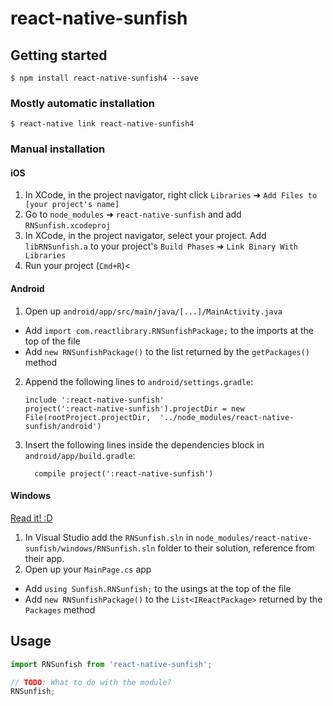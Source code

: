 
# react-native-sunfish

## Getting started

`$ npm install react-native-sunfish4 --save`

### Mostly automatic installation

`$ react-native link react-native-sunfish4`

### Manual installation


#### iOS

1. In XCode, in the project navigator, right click `Libraries` ➜ `Add Files to [your project's name]`
2. Go to `node_modules` ➜ `react-native-sunfish` and add `RNSunfish.xcodeproj`
3. In XCode, in the project navigator, select your project. Add `libRNSunfish.a` to your project's `Build Phases` ➜ `Link Binary With Libraries`
4. Run your project (`Cmd+R`)<

#### Android

1. Open up `android/app/src/main/java/[...]/MainActivity.java`
  - Add `import com.reactlibrary.RNSunfishPackage;` to the imports at the top of the file
  - Add `new RNSunfishPackage()` to the list returned by the `getPackages()` method
2. Append the following lines to `android/settings.gradle`:
  	```
  	include ':react-native-sunfish'
  	project(':react-native-sunfish').projectDir = new File(rootProject.projectDir, 	'../node_modules/react-native-sunfish/android')
  	```
3. Insert the following lines inside the dependencies block in `android/app/build.gradle`:
  	```
      compile project(':react-native-sunfish')
  	```

#### Windows
[Read it! :D](https://github.com/ReactWindows/react-native)

1. In Visual Studio add the `RNSunfish.sln` in `node_modules/react-native-sunfish/windows/RNSunfish.sln` folder to their solution, reference from their app.
2. Open up your `MainPage.cs` app
  - Add `using Sunfish.RNSunfish;` to the usings at the top of the file
  - Add `new RNSunfishPackage()` to the `List<IReactPackage>` returned by the `Packages` method


## Usage
```javascript
import RNSunfish from 'react-native-sunfish';

// TODO: What to do with the module?
RNSunfish;
```
